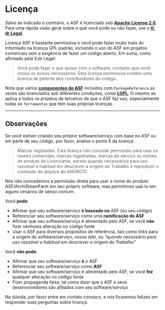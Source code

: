 # Licença

Salvo se indicado o contrário, o ASF é licenciado sob **[Apache License 2.0](https://raw.githubusercontent.com/JustArchiNET/ArchiSteamFarm/master/LICENSE-2.0.txt)**. Para uma rápida visão geral sobre o que você pode ou não fazer, use o **[tl; dr Legal](https://tldrlegal.com/license/apache-license-2.0-(apache-2.0))**.

Licença ASF é bastante permissiva e você pode fazer muito mais do informado na licença GPL padrão, incluindo o uso do ASF em projetos comerciais sem a exigência de fazer um código aberto. Em suma, como afirmado pela tl;dr Legal:

> Você pode fazer o que quiser com o software, contanto que você inclua os avisos necessários. Esta licença permissiva contém uma licença de patente dos contribuidores do código.

Note que vários **[componentes do ASF](https://github.com/JustArchiNET/ArchiSteamFarm/blob/master/ArchiSteamFarm/ArchiSteamFarm.csproj)** incluídos com `PackageReference` as vezes são licenciados sob diferentes condições, como **[LGPL](https://tldrlegal.com/license/gnu-lesser-general-public-license-v3-(lgpl-3))**. O mesmo se aplica a todos os projetos de terceiros de que o ASF faz uso, especialmente todas as `ferramentas` que têm suas próprias licenças.

* * *

## Observações

Se você estiver criando seu próprio software/serviço com base no ASF ou em parte de seu código, por favor, analise o ponto 6 da licença:

> Marcas registadas. Esta licença não concede permissão para usar os nomes comerciais, marcas registradas, marcas de serviço ou nomes de produto do Licenciante, exceto quando necessários para uso razoável e habitual em descrever a origem do Trabalho e reproduzir o conteúdo do arquivo de ANÚNCIO.

Nós não concedemos a permissão direta para usar o nome do produto ASF/ArchiSteamFarm em seu próprio software, mas permitimos usá-lo em alguns cenários de senso comum:

Você **pode**:

- Afirmar que seu software/serviço **é baseado no** ASF (ou seu código)
- Referenciar seu software/serviço como uma **ramificação do ASF**
- Afirmar que seu software/serviço é alimentado pelo ASF, se você **não** fizer nenhuma alteração no código fonte
- Usar o ASF para diversos propósitos de referência, tais como links para a origem do software/serviço, nossa wiki, ou *"quando necessário para uso razoável e habitual em descrever a origem do Trabalho"*

Você **não pode**:

- Afirmar que seu software/serviço **é** o ASF
- Referenciar seu software/serviço como **ASF**
- Afirmar que seu software/serviço é alimentado pelo ASF, se você **fez** qualquer alteração no código fonte
- Fizer propaganda falsa, tal como dizer que o ASF e seus desenvolvedores são afiliados com seu software/serviço

Na dúvida, por favor entre em contato conosco, e nós ficaremos felizes em responder suas perguntas sobre licença.